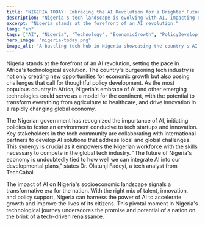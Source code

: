 ```yaml
---
title: "NIGERIA TODAY: Embracing the AI Revolution for a Brighter Future"
description: "Nigeria's tech landscape is evolving with AI, impacting economic growth and policy development."
excerpt: "Nigeria stands at the forefront of an AI revolution."
lang: "en"
tags: ["AI", "Nigeria", "Technology", "EconomicGrowth", "PolicyDevelopment"]
hero_image: "nigeria-today.png"
image_alt: "A bustling tech hub in Nigeria showcasing the country's AI advancements"
---
```


Nigeria stands at the forefront of an AI revolution, setting the pace in Africa's technological evolution. The country's burgeoning tech industry is not only creating new opportunities for economic growth but also posing challenges that call for thoughtful policy development. As the most populous country in Africa, Nigeria's embrace of AI and other emerging technologies could serve as a model for the continent, with the potential to transform everything from agriculture to healthcare, and drive innovation in a rapidly changing global economy.

The Nigerian government has recognized the importance of AI, initiating policies to foster an environment conducive to tech startups and innovation. Key stakeholders in the tech community are collaborating with international partners to develop AI solutions that address local and global challenges. This synergy is crucial as it empowers the Nigerian workforce with the skills necessary to compete in the global tech industry. "The future of Nigeria's economy is undoubtedly tied to how well we can integrate AI into our developmental plans," states Dr. Olatunji Fadeyi, a tech analyst from TechCabal.

The impact of AI on Nigeria's socioeconomic landscape signals a transformative era for the nation. With the right mix of talent, innovation, and policy support, Nigeria can harness the power of AI to accelerate growth and improve the lives of its citizens. This pivotal moment in Nigeria's technological journey underscores the promise and potential of a nation on the brink of a tech-driven renaissance.